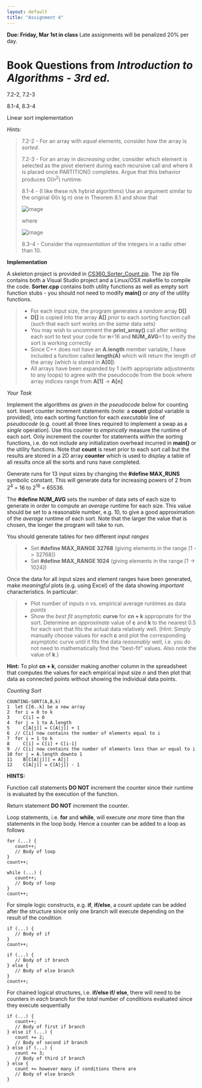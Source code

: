 ```yaml
---
layout: default
title: "Assignment 4"
---
```


**Due: Friday, Mar 1st in class** Late assignments will be penalized 20\% per day.

Book Questions from *Introduction to Algorithms - 3rd ed.*
==========================================================

7.2-2, 7.2-3

8.1-4, 8.3-4

Linear sort implementation

*Hints:*

> 7.2-2 - For an array with *equal* elements, consider how the array is *sorted*.
> 
> 7.2-3 - For an array in *decreasing* order, consider which element is selected as the pivot element during each recursive call and where it is placed once PARTITION() completes. Argue that this behavior produces O(*n*<sup>2</sup>) runtime.
> 
> 8.1-4 - (I like these n/k hybrid algorithms) Use an argument similar to the original Θ(n lg n) one in Theorem 8.1 and show that 
>
> ![image](images/assign04/fact1.png)
>
> where
>
> ![image](images/assign04/fact2.png)
>
> 8.3-4 - Consider the *representation* of the integers in a radix other than 10.

**Implementation**

A skeleton project is provided in [CS360\_Sorter\_Count.zip](../assign/src/CS360_Sorter_Count.zip). The zip file contains both a Visual Studio project and a Linux/OSX makefile to compile the code. **Sorter.cpp** contains both utility functions as well as empty sort function stubs - you should not need to modify **main()** or *any* of the utility functions.

> -   For each input size, the program generates a *random* array **D[]**
> -   **D[]** is copied into the array **A[]** *prior* to each sorting function call (such that each sort works on the *same* data sets)
> -   You may wish to uncomment the **print_array()** call after writing each sort to test your code for **n**=16 and **NUM_AVG**=1 to verify the sort is working correctly
> -   Since C++ does not have an **A.length** member variable, I have included a function called **length(A)** which will return the length of the array (which is stored in **A[0]**)
> -   All arrays have been expanded by 1 (with appropriate adjustments to any loops) to agree with the pseudocode from the book where array indices range from **A[1]** -\> **A[n]**
	
*Your Task*
	
Implement the algorithms *as given in the pseudocode below* for counting sort. Insert counter increment statements (note: a **count** global variable is provided), into each sorting function for each *executable* line of *pseudocode* (e.g. count all three lines required to implement a swap as a *single* operation). Use this counter to *empirically* measure the runtime of each sort. Only increment the counter for statements *within* the sorting functions, i.e. do not include any initialization overhead incurred in **main()** or the utility functions. Note that **count** is reset prior to each sort call but the results are stored in a 2D array **counter** which is used to display a table of all results once all the sorts and runs have completed.

Generate runs for 13 input sizes by changing the **\#define MAX\_RUNS** symbolic constant. This will generate data for increasing powers of 2 from 2<sup>4</sup> = 16 to 2<sup>16</sup> = 65536.

The **\#define NUM\_AVG** sets the number of data sets of each size to generate in order to compute an *average* runtime for each size. This value should be set to a reasonable number, e.g. 10, to give a good approximation of the *average* runtime of each sort. Note that the larger the value that is chosen, the longer the program will take to run.

You should generate tables for *two* different input *ranges*

> -   Set **#define MAX_RANGE 32768** (giving elements in the range [1 -> 32768])
> -   Set **#define MAX_RANGE 1024** (giving elements in the range [1 -> 1024])

Once the data for all input sizes and element ranges have been generated, make *meaningful* plots (e.g. using Excel) of the data showing *important* characteristics. In particular:

> -   Plot number of inputs *n* vs. empirical average runtimes as data *points*
> -   Show the *best fit* asymptotic **curve** for **cn + k** appropriate for the sort. Determine an *approximate* value of **c** and **k** to the nearest 0.5 for each sort that fits the actual data relatively well. (Hint: Simply manually choose values for each **c** and plot the corresponding asymptotic curve until it fits the data *reasonably* well, i.e. you do not need to mathematically find the "best-fit" values. Also note the value of **k**.)

**Hint:** To plot **cn + k**, consider making another column in the spreadsheet that computes the values for each empirical input size *n* and then plot that data as connected points without showing the individual data points.

*Counting Sort*

    COUNTING-SORT(A,B,k)
    1  let C[0..k] be a new array
    2  for i = 0 to k
    3     C[i] = 0
    4  for j = 1 to A.length
    5     C[A[j]] = C[A[j]] + 1
    6  // C[i] now contains the number of elements equal to i
    7  for i = 1 to k
    8     C[i] = C[i] + C[i-1]
    9  // C[i] now contains the number of elements less than or equal to i
    10 for j = A.length downto 1
    11    B[C[A[j]]] = A[j]
    12    C[A[j]] = C[A[j]] - 1

**HINTS:**

Function call statements **DO NOT** increment the counter since their runtime is evaluated by the execution of the function.

Return statement **DO NOT** increment the counter.

Loop statements, i.e. **for** and **while**, will execute *one more* time than the statements in the loop body. Hence a counter can be added to a loop as follows

    for (...) {
       count++;
       // Body of loop
    }
    count++;
    
    while (...) {
       count++;
       // Body of loop
    }
    count++;
    
For simple logic constructs, e.g. **if**, **if/else**, a count update can be added after the structure since only one branch will execute depending on the result of the condition

    if (...) {
       // Body of if
    }
    count++;
    
    if (...) {
       // Body of if branch
    } else {
       // Body of else branch
    }
    count++;
    
For chained logical structures, i.e. **if/else if/ else**, there will need to be counters in *each* branch for the *total* number of conditions evaluated since they execute sequentially

    if (...) {
       count++;
       // Body of first if branch
    } else if (...) {
       count += 2;
       // Body of second if branch
    } else if (...) {
       count += 3;
       // Body of third if branch
    } else {
       count += however many if conditions there are
       // Body of else branch
    }
